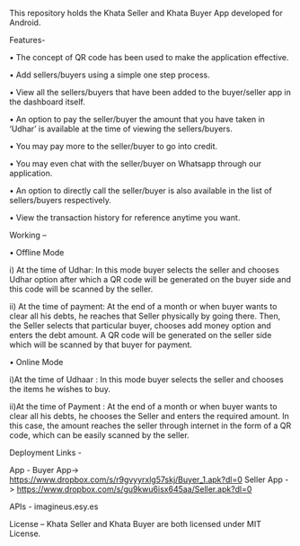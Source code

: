 This repository holds the Khata Seller and Khata Buyer App developed for Android.


Features-

•	The concept of QR code has been used to make the application effective.

•	Add sellers/buyers using a simple one step process.

•	View all the sellers/buyers that have been added to the buyer/seller app in the dashboard itself.

•	An option to pay the seller/buyer the amount that you have taken in ‘Udhar’ is available at the time of viewing the sellers/buyers.

•	You may pay more to the seller/buyer to go into credit.

•	You may even chat with the seller/buyer on Whatsapp through our application.

•	An option to directly call the seller/buyer is also available in the list of sellers/buyers respectively.

•	View the transaction history for reference anytime you want.


Working – 

•	Offline Mode 

i) At the time of Udhar: In this mode buyer selects the seller and chooses Udhar option after which a QR code will be generated on the buyer side and this code will be scanned by the seller.

ii) At the time of payment: At the end of a month or when buyer wants to clear all his debts, he reaches  that Seller physically by going there. Then, the Seller selects that particular buyer, chooses add money option and enters the debt amount. A QR code will be generated on the seller side which will be scanned by that buyer for payment.

•	Online Mode

i)At the time of Udhaar : In this mode buyer selects the seller and chooses the items he wishes to buy.

ii)At the time of Payment : At the end of a month or when buyer wants to clear all his debts, he chooses the Seller and enters the required amount. In this case, the amount reaches the seller through internet in the form of a QR code, which can be easily scanned by the seller.


Deployment Links - 

App -
Buyer App-> https://www.dropbox.com/s/r9gvyyrxlg57skj/Buyer_1.apk?dl=0
Seller App -> https://www.dropbox.com/s/gu9kwu6isx645aa/Seller.apk?dl=0

APIs -
imagineus.esy.es




License – 
Khata Seller and Khata Buyer are both licensed under MIT License.
